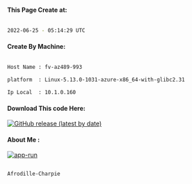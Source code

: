 
   
#### This Page Create at:

```bash

2022-06-25 - 05:14:29 UTC

```

#### Create By Machine:

```bash

Host Name : fv-az489-993

platform  : Linux-5.13.0-1031-azure-x86_64-with-glibc2.31

Ip Local  : 10.1.0.160

```
#### Download This code Here:

[![GitHub release (latest by date)](https://img.shields.io/github/v/release/Afrodille-Charpie/App-Run-1?style=for-the-badge&label=Download)](https://github.com/Afrodille-Charpie/App-Run-1/releases) 

</p> 

#### About Me :

[![app-run](https://github.com/Afrodille-Charpie/App-Run-1/actions/workflows/app-run.yml/badge.svg)](https://github.com/Afrodille-Charpie/App-Run-1/actions/workflows/app-run.yml)

```bash

Afrodille-Charpie

```

